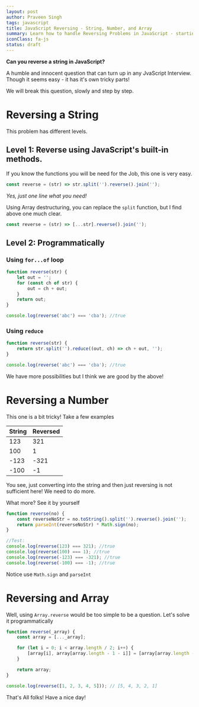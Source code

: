 ```yaml
---
layout: post
author: Praveen Singh
tags: javascript
title: JavaScript Reversing - String, Number, and Array
summary: Learn how to handle Reversing Problems in JavaScript - starting from String, to number to Array
iconClass: fa-js
status: draft
---
```


**Can you reverse a string in JavaScript?**

A humble and innocent question that can turn up in any JvaScript Interview. Though it seems easy - it has it's own tricky parts!

We will break this question, slowly and step by step.

# Reversing a String

This problem has different levels.

## Level 1: Reverse using JavaScript's built-in methods. 

If you know the functions you will be need for the Job, this one is very easy.

```js
const reverse = (str) => str.split('').reverse().join('');
```

_Yes, just one line what you need!_

Using Array destructuring, you can replace the `split` function, but I find above one much clear.

```js
const reverse = (str) => [...str].reverse().join('');
```

## Level 2: Programmatically

### Using `for...of` loop

```js
function reverse(str) {
    let out = '';
    for (const ch of str) {
        out = ch + out;
    }
    return out;
}

console.log(reverse('abc') === 'cba'); //true
```

### Using `reduce`

```js
function reverse(str) {
    return str.split('').reduce((out, ch) => ch + out, '');
}

console.log(reverse('abc') === 'cba'); //true
```

We have more possibilities but I think we are good by the above!

# Reversing a Number

This one is a bit tricky! Take a few examples

| String | Reversed |
| ----- | ------ |
| 123   | 321    |
| 100   | 1      |
| -123  | -321   |
| -100  | -1     |

You see, just converting into the string and then just reversing is not sufficient here! We need to do more.

What more? See it by yourself

```js
function reverse(no) {
    const reverseNoStr = no.toString().split('').reverse().join('');
    return parseInt(reverseNoStr) * Math.sign(no);
}

//Test:
console.log(reverse(123) === 321); //true
console.log(reverse(100) === 1); //true
console.log(reverse(-123) === -321); //true
console.log(reverse(-100) === -1); //true
```

Notice use `Math.sign` and `parseInt`

# Reversing and Array

Well, using `Array.reverse` would be too simple to be a question. Let's solve it programmatically

```js
function reverse(_array) {
    const array = [..._array];

    for (let i = 0; i < array.length / 2; i++) {
        [array[i], array[array.length - 1 - i]] = [array[array.length - 1 - i], array[i]];
    }

    return array;
}

console.log(reverse([1, 2, 3, 4, 5])); // [5, 4, 3, 2, 1]
```

That's All folks! Have a nice day! 
